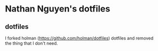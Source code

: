 # Nathan Nguyen's dotfiles

## dotfiles
I forked holman (https://github.com/holman/dotfiles) dotfiles and removed the thing that I don't need. 
